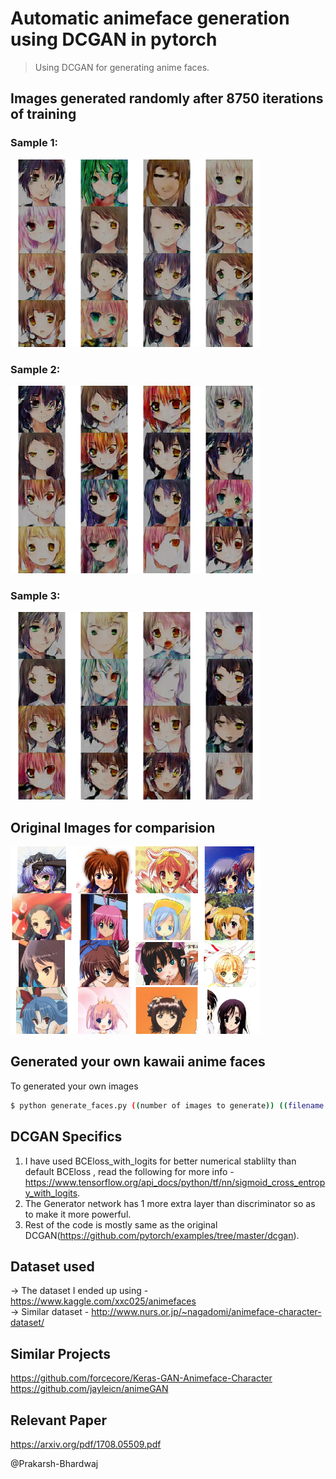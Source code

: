 # Automatic animeface generation using DCGAN in pytorch  
> Using DCGAN for generating anime faces.  
  
## Images generated randomly after 8750 iterations of training  
### Sample 1:    
<img src="Imgs/faces.png" alt="Generated Animefaces" width="400"/>   
  
### Sample 2:  
<img src="Imgs/test.png" alt="Generated Animefaces" width="400"/>  
   
### Sample 3:  
<img src="Imgs/yo.png" alt="Generated Animefaces" width="400"/>   
  
## Original Images for comparision  
<img src="Imgs/original.png" alt="Some original images for comparision" width="400"/>  
  
## Generated your own kawaii anime faces  
To generated your own images  
```bash
$ python generate_faces.py ((number of images to generate)) ((filename to save))
```
## DCGAN Specifics  
1. I have used BCEloss_with_logits for better numerical stablilty than default BCEloss , read the following for more info - https://www.tensorflow.org/api_docs/python/tf/nn/sigmoid_cross_entropy_with_logits.  
2. The Generator network has 1 more extra layer than discriminator so as to make it more powerful.  
3. Rest of the code is mostly same as the original DCGAN(https://github.com/pytorch/examples/tree/master/dcgan).  


## Dataset used
-> The dataset I ended up using - https://www.kaggle.com/xxc025/animefaces  
-> Similar dataset - http://www.nurs.or.jp/~nagadomi/animeface-character-dataset/  

## Similar Projects    
https://github.com/forcecore/Keras-GAN-Animeface-Character  
https://github.com/jayleicn/animeGAN  

## Relevant Paper  
https://arxiv.org/pdf/1708.05509.pdf  

@Prakarsh-Bhardwaj
